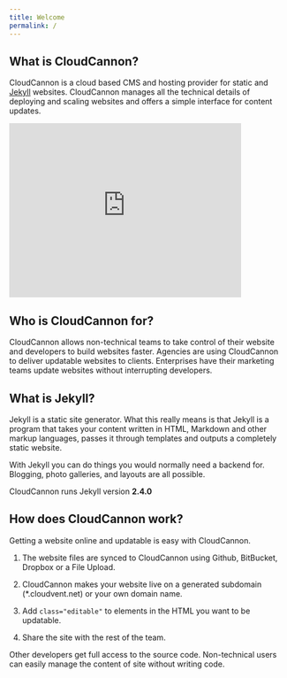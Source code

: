 ```yaml
---
title: Welcome
permalink: /
---
```


## What is CloudCannon?

CloudCannon is a cloud based CMS and hosting provider for static and [Jekyll](http://jekyllrb.com) websites. CloudCannon manages all the technical details of deploying and scaling websites and offers a simple interface for content updates.

<p class="videoWrapper"><iframe width="420" height="315" src="https://www.youtube.com/embed/W9GaCEm4bHo" frameborder="0" allowfullscreen></iframe></p>

## Who is CloudCannon for?

CloudCannon allows non-technical teams to take control of their website and developers to build websites faster. Agencies are using CloudCannon to deliver updatable websites to clients. Enterprises have their marketing teams update websites without interrupting developers.

## What is Jekyll?

Jekyll is a static site generator. What this really means is that Jekyll is a program that takes your content written in HTML, Markdown and other markup languages, passes it through templates and outputs a completely static website.

With Jekyll you can do things you would normally need a backend for. Blogging, photo galleries, and layouts are all possible.

CloudCannon runs Jekyll version **2.4.0**

## How does CloudCannon work?

Getting a website online and updatable is easy with CloudCannon.

1. The website files are synced to CloudCannon using Github, BitBucket, Dropbox or a File Upload.

2. CloudCannon makes your website live on a generated subdomain (*.cloudvent.net) or your own domain name.

3. Add `class="editable"` to elements in the HTML you want to be updatable.

4. Share the site with the rest of the team.

Other developers get full access to the source code. Non-technical users can easily manage the content of site without writing code.
